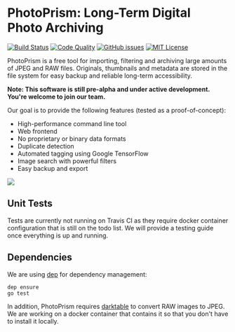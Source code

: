 PhotoPrism: Long-Term Digital Photo Archiving
=============================================

[![Build Status](https://travis-ci.org/photoprism/photoprism.png?branch=master)][ci]
[![Code Quality](https://goreportcard.com/badge/github.com/photoprism/photoprism)][code quality]
[![GitHub issues](https://img.shields.io/github/issues/photoprism/photoprism.svg)][issues]
[![MIT License](https://img.shields.io/badge/license-MIT-blue.svg)][license]

[ci]: https://travis-ci.org/photoprism/photoprism
[code quality]: https://goreportcard.com/report/github.com/photoprism/photoprism
[issues]: https://github.com/photoprism/photoprism/issues
[license]: https://github.com/photoprism/photoprism/blob/master/LICENSE

PhotoPrism is a free tool for importing, filtering and archiving large amounts of
JPEG and RAW files. Originals, thumbnails and metadata are stored in the file system for easy
backup and reliable long-term accessibility.

**Note: This software is still pre-alpha and under active development.
You're welcome to join our team.**

Our goal is to provide the following features (tested as a proof-of-concept):

- High-performance command line tool
- Web frontend
- No proprietary or binary data formats
- Duplicate detection
- Automated tagging using Google TensorFlow
- Image search with powerful filters
- Easy backup and export

![](https://www.dropbox.com/s/m1cnl8mn4s4ub8h/concept.jpg?dl=1)

Unit Tests
----------

Tests are currently not running on Travis CI as they require
docker container configuration that is still on the todo list. We
will provide a testing guide once everything is up and running.

Dependencies
------------

We are using [dep](https://github.com/golang/dep) for dependency management:

```
dep ensure
go test
```

In addition, PhotoPrism requires [darktable](https://www.darktable.org/) to convert RAW images to JPEG.
We are working on a docker container that contains it so that you don't have to install it locally.